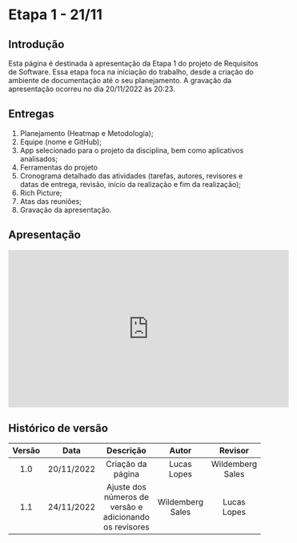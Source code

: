 # Etapa 1 - 21/11

## Introdução
Esta página é destinada à apresentação da Etapa 1 do projeto de Requisitos de Software. Essa etapa foca na iniciação do trabalho, desde a criação do ambiente de documentação até o seu planejamento. A gravação da apresentação ocorreu no dia 20/11/2022 às 20:23.

## Entregas
<ol>
    <li>Planejamento (Heatmap e Metodologia);</li>
    <li>Equipe (nome e GitHub);</li>
    <li>App selecionado para o projeto da disciplina, bem como aplicativos analisados;</li>
    <li>Ferramentas do projeto</li>
    <li>Cronograma detalhado das atividades (tarefas, autores, revisores e datas de entrega, revisão, início da realização e fim da realização);</li>
    <li>Rich Picture;</li>
    <li>Atas das reuniões;</li>
    <li>Gravação da apresentação.</li>
</ol>

## Apresentação
<iframe width="560" height="315" src="https://www.youtube.com/embed/aLda4COAzw0?start=15" title="YouTube video player" frameborder="0" allow="accelerometer; autoplay; clipboard-write; encrypted-media; gyroscope; picture-in-picture" allowfullscreen></iframe>

## Histórico de versão
| Versão | Data | Descrição | Autor | Revisor |
| :----: | :--: | :-------: | :---: | :-----: |
| 1.0 | 20/11/2022 | Criação da página | Lucas Lopes | Wildemberg Sales |
| 1.1 | 24/11/2022 | Ajuste dos números de versão e adicionando os revisores | Wildemberg Sales | Lucas Lopes |
